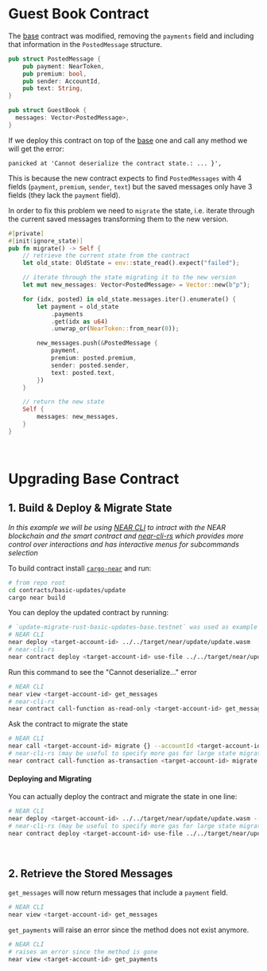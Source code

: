 # Guest Book Contract

The [base](../base) contract was modified, removing the `payments` field
and including that information in the `PostedMessage` structure.

```rust
pub struct PostedMessage {
    pub payment: NearToken,
    pub premium: bool,
    pub sender: AccountId,
    pub text: String,
}

pub struct GuestBook {
  messages: Vector<PostedMessage>,
}
```

If we deploy this contract on top of the [base](../base/) one and call any method we will get the error:

```
panicked at 'Cannot deserialize the contract state.: ... }',
``` 

This is because the new contract expects to find `PostedMessages` with 4 fields (`payment`, `premium`, `sender`, `text`)
but the saved messages only have 3 fields (they lack the `payment` field).

In order to fix this problem we need to `migrate` the state, i.e. iterate through the current saved messages
transforming them to the new version.

```rust
#[private]
#[init(ignore_state)]
pub fn migrate() -> Self {
    // retrieve the current state from the contract
    let old_state: OldState = env::state_read().expect("failed");

    // iterate through the state migrating it to the new version
    let mut new_messages: Vector<PostedMessage> = Vector::new(b"p");

    for (idx, posted) in old_state.messages.iter().enumerate() {
        let payment = old_state
            .payments
            .get(idx as u64)
            .unwrap_or(NearToken::from_near(0));

        new_messages.push(&PostedMessage {
            payment,
            premium: posted.premium,
            sender: posted.sender,
            text: posted.text,
        })
    }

    // return the new state
    Self {
        messages: new_messages,
    }
}
```

<br />

# Upgrading Base Contract

## 1. Build & Deploy & Migrate State

_In this example we will be using [NEAR CLI](https://github.com/near/near-cli)
to intract with the NEAR blockchain and the smart contract and [near-cli-rs](https://near.cli.rs)
which provides more control over interactions and has interactive menus for subcommands selection_

To build contract install [`cargo-near`](https://github.com/near/cargo-near) and run:

```bash
# from repo root
cd contracts/basic-updates/update
cargo near build
```

You can deploy the updated contract by running:

```bash
# `update-migrate-rust-basic-updates-base.testnet` was used as example of <target-account-id>
# NEAR CLI
near deploy <target-account-id> ../../target/near/update/update.wasm
# near-cli-rs 
near contract deploy <target-account-id> use-file ../../target/near/update/update.wasm without-init-call network-config testnet sign-with-keychain send
```

Run this command to see the "Cannot deserialize..." error
```bash
# NEAR CLI
near view <target-account-id> get_messages
# near-cli-rs 
near contract call-function as-read-only <target-account-id> get_messages json-args {} network-config testnet now
```

Ask the contract to migrate the state

```bash
# NEAR CLI
near call <target-account-id> migrate {} --accountId <target-account-id>
# near-cli-rs (may be useful to specify more gas for large state migrations)
near contract call-function as-transaction <target-account-id> migrate json-args {} prepaid-gas '100.0 Tgas' attached-deposit '0 NEAR' sign-as <target-account-id> network-config testnet sign-with-keychain send
```

#### Deploying and Migrating
You can actually deploy the contract and migrate the state in one line:

```bash
# NEAR CLI
near deploy <target-account-id> ../../target/near/update/update.wasm --initFunction migrate --initArgs {}
# near-cli-rs (may be useful to specify more gas for large state migrations)
near contract deploy <target-account-id> use-file ../../target/near/update/update.wasm with-init-call migrate json-args {} prepaid-gas '100.0 Tgas' attached-deposit '0 NEAR' network-config testnet sign-with-keychain send
```

<br />

## 2. Retrieve the Stored Messages
`get_messages` will now return messages that include a `payment` field.

```bash
# NEAR CLI
near view <target-account-id> get_messages
```

`get_payments` will raise an error since the method does not exist anymore.

```bash
# NEAR CLI
# raises an error since the method is gone
near view <target-account-id> get_payments
```
